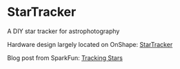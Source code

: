 # StarTracker
A DIY star tracker for astrophotography

Hardware design largely located on OnShape: [StarTracker](https://cad.onshape.com/documents/93635e58f849884556dd205d/w/116db92cec46ff61d29492f2/e/14567669d539a60ee7eadc48)

Blog post from SparkFun: [Tracking Stars](https://www.sparkfun.com/news/3313)
